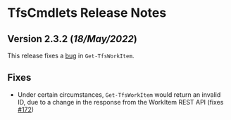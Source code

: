 # TfsCmdlets Release Notes

## Version 2.3.2 (_18/May/2022_)

This release fixes a [bug]([#172](https://github.com/igoravl/TfsCmdlets/issues/172)) in `Get-TfsWorkItem`.

## Fixes

* Under certain circumstances, `Get-TfsWorkItem` would return an invalid ID, due to a change in the response from the WorkItem REST API (fixes [#172](https://github.com/igoravl/TfsCmdlets/issues/172))
